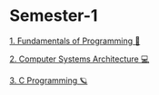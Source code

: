 # Semester-1

 [1. Fundamentals of Programming 🚀](https://github.com/IoanaBotezatu01/Fundamentals-of-Programming)

 [2. Computer Systems Architecture 💻](https://github.com/IoanaBotezatu01/Computer-Systems-Architecture)

 [3. C Programming 🪐](https://github.com/IoanaBotezatu01/C-Programming)


